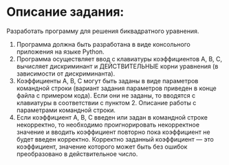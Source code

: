 # Описание задания: 

Разработать программу для решения биквадратного уравнения. 

1. Программа должна быть разработана в виде консольного приложения на языке Python. 
2. Программа осуществляет ввод с клавиатуры коэффициентов А, В, С, вычисляет дискриминант и ДЕЙСТВИТЕЛЬНЫЕ корни уравнения (в зависимости от дискриминанта). 
3. Коэффициенты А, В, С могут быть заданы в виде параметров командной строки (вариант задания параметров приведен в конце файла с примером кода). Если они не заданы, то вводятся с клавиатуры в соответствии с пунктом 2. Описание работы с параметрами командной строки. 
4. Если коэффициент А, В, С введен или задан в командной строке некорректно, то необходимо проигнорировать некорректное значение и вводить коэффициент повторно пока коэффициент не будет введен корректно. Корректно заданный коэффициент — это коэффициент, значение которого может быть без ошибок преобразовано в действительное число. 
